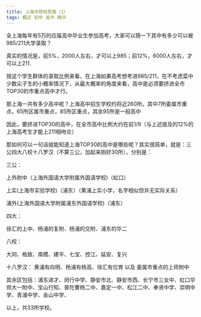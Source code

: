 ```yaml
---
title: 上海市择校思路（1）
tags: 概述 初中 高中 精华
---
```


全上海每年有5万的应届高中毕业生参加高考，大家可以猜一下其中有多少可以被985/211大学录取？

真实的情况是，前5%，2000人左右，才可以上985；前12%，6000人左右，才可以上211.

按这个学生群体的录取比例来看，在上海如果高考想考进985/211，在不考虑菜中少数尖子生的小概率情况下，从最大概率的角度来看，高中是必须要挤进全市TOP30的市重点高中才行。

那上海一共有多少高中呢？上海高中招生学校约将近260所，其中7所委属市重点，65所区属市重点，85所区重点，其余95所是一般高中

因此，要挤进TOP30的高中，在全市高中比例大约在前1/9（与上述提及的12%的上海高考生才能上211相吻合）

那如何可以一句话就能知道上海TOP30的高中是哪些呢？其实很简单，就是：三公四大八校十八罗汉（不算三公，加起来刚好30所），分别是：

三公：

上外附中（上海外国语大学附属外国语学校)（虹口）

上实(上海市实验学校)（浦东）（黄浦上实小学，名字相似但并无实际关系）

浦外(上海外国语大学附属浦东外国语学校)（浦东）

四大：

徐汇的上中、杨浦的复附、杨浦的交附、浦东的华二

八校：

大同、格致、南模、建平、七宝、控江、延安、复兴

十八罗汉：
黄浦有向明、杨浦有杨高、徐汇有位育 以及 委属市重点的上师附中

其余区包括：浦东进才、闵行中学、静安市北、静安市西、长宁市三女中、虹口华师大一附中、宝山行知、普陀曹杨二中、嘉定一中、松江二中、奉贤中学、崇明中学、青浦中学、金山中学、

以上，共33所学校。
